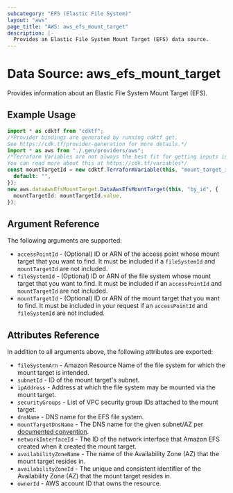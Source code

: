 ```yaml
---
subcategory: "EFS (Elastic File System)"
layout: "aws"
page_title: "AWS: aws_efs_mount_target"
description: |-
  Provides an Elastic File System Mount Target (EFS) data source.
---
```


# Data Source: aws\_efs\_mount\_target

Provides information about an Elastic File System Mount Target (EFS).

## Example Usage

```typescript
import * as cdktf from "cdktf";
/*Provider bindings are generated by running cdktf get.
See https://cdk.tf/provider-generation for more details.*/
import * as aws from "./.gen/providers/aws";
/*Terraform Variables are not always the best fit for getting inputs in the context of Terraform CDK.
You can read more about this at https://cdk.tf/variables*/
const mountTargetId = new cdktf.TerraformVariable(this, "mount_target_id", {
  default: "",
});
new aws.dataAwsEfsMountTarget.DataAwsEfsMountTarget(this, "by_id", {
  mountTargetId: mountTargetId.value,
});

```

## Argument Reference

The following arguments are supported:

* `accessPointId` - (Optional) ID or ARN of the access point whose mount target that you want to find. It must be included if a `fileSystemId` and `mountTargetId` are not included.
* `fileSystemId` - (Optional) ID or ARN of the file system whose mount target that you want to find. It must be included if an `accessPointId` and `mountTargetId` are not included.
* `mountTargetId` - (Optional) ID or ARN of the mount target that you want to find. It must be included in your request if an `accessPointId` and `fileSystemId` are not included.

## Attributes Reference

In addition to all arguments above, the following attributes are exported:

* `fileSystemArn` - Amazon Resource Name of the file system for which the mount target is intended.
* `subnetId` - ID of the mount target's subnet.
* `ipAddress` - Address at which the file system may be mounted via the mount target.
* `securityGroups` - List of VPC security group IDs attached to the mount target.
* `dnsName` - DNS name for the EFS file system.
* `mountTargetDnsName` - The DNS name for the given subnet/AZ per [documented convention](http://docs.aws.amazon.com/efs/latest/ug/mounting-fs-mount-cmd-dns-name.html).
* `networkInterfaceId` - The ID of the network interface that Amazon EFS created when it created the mount target.
* `availabilityZoneName` - The name of the Availability Zone (AZ) that the mount target resides in.
* `availabilityZoneId` - The unique and consistent identifier of the Availability Zone (AZ) that the mount target resides in.
* `ownerId` - AWS account ID that owns the resource.
